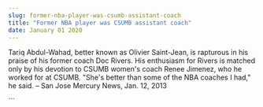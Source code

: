 ```yaml
---
slug: former-nba-player-was-csumb-assistant-coach
title: "Former NBA player was CSUMB assistant coach"
date: January 01 2020
---
```


 
<p>
  Tariq Abdul-Wahad, better known as Olivier Saint-Jean, is rapturous in his
  praise of his former coach Doc Rivers. His enthusiasm for Rivers is matched
  only by his devotion to CSUMB women's coach Renee Jimenez, who he worked for
  at CSUMB. "She's better than some of the NBA coaches I had," he said. – San
  Jose Mercury News, Jan. 12, 2013
</p>
```
